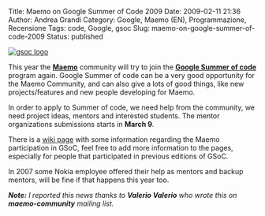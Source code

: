 Title: Maemo on Google Summer of Code 2009
Date: 2009-02-11 21:36
Author: Andrea Grandi
Category: Google, Maemo (EN), Programmazione, Recensione
Tags: code, Google, gsoc
Slug: maemo-on-google-summer-of-code-2009
Status: published

[![gsoc logo]({static}/images/2009/02/soc08300x300_white.jpg)]()

This year the [**Maemo**](http://www.maemo.org) community will try to join the
**[Google Summer of code](http://code.google.com/soc)** program again.
Google Summer of code can be a very good opportunity for the Maemo
Community, and can also give a lots of good things, like new
projects/features and new people developing for Maemo.

In order to apply to Summer of code, we need help from the community, we
need project ideas, mentors and interested students. The mentor
organizations submissions starts in **March 9**.

There is a [wiki page](http://wiki.maemo.org/GSoC_2009/) with some
information regarding the Maemo participation in GSoC, feel free to add
more information to the pages, especially for people that participated
in previous editions of GSoC.

In 2007 some Nokia employee offered their help as mentors and backup
mentors, will be fine if that happens this year too.

***Note:** I reported this news thanks to **Valerio Valerio** who wrote
this on **maemo-community** mailing list.*
